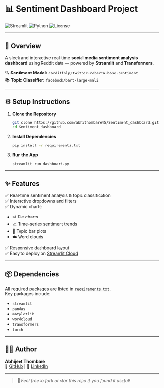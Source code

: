 # 📊 Sentiment Dashboard Project

![Streamlit](https://img.shields.io/badge/Made%20With-Streamlit-orange?style=for-the-badge&logo=streamlit)
![Python](https://img.shields.io/badge/Python-3.10+-blue.svg?style=for-the-badge&logo=python)
![License](https://img.shields.io/badge/License-MIT-green?style=for-the-badge)

---

## 🚀 Overview
A sleek and interactive real-time **social media sentiment analysis dashboard** using Reddit data — powered by **Streamlit** and **Transformers**.

🔍 **Sentiment Model:** `cardiffnlp/twitter-roberta-base-sentiment`  
📚 **Topic Classifier:** `facebook/bart-large-mnli`

---

## ⚙️ Setup Instructions

1. **Clone the Repository**
   ```bash
   git clone https://github.com/abhithombare45/Sentiment_dashboard.git
   cd Sentiment_dashboard
   ```

2. **Install Dependencies**
   ```bash
   pip install -r requirements.txt
   ```

3. **Run the App**
   ```bash
   streamlit run dashboard.py
   ```

---

## ✨ Features

✅ Real-time sentiment analysis & topic classification  
✅ Interactive dropdowns and filters  
✅ Dynamic charts:
- 📊 Pie charts
- 📈 Time-series sentiment trends
- 📌 Topic bar plots
- ☁️ Word clouds  

✅ Responsive dashboard layout  
✅ Easy to deploy on [Streamlit Cloud](https://streamlit.io/cloud)

---

## 📦 Dependencies

All required packages are listed in [`requirements.txt`](./requirements.txt).  
Key packages include:
- `streamlit`
- `pandas`
- `matplotlib`
- `wordcloud`
- `transformers`
- `torch`

---

## 👨‍💻 Author

**Abhijeet Thombare**  
🔗 [GitHub](https://github.com/abhithombare45) | 🔗 [LinkedIn](https://www.linkedin.com/in/abhithombre45/)

---

> 📌 _Feel free to fork or star this repo if you found it useful!_
